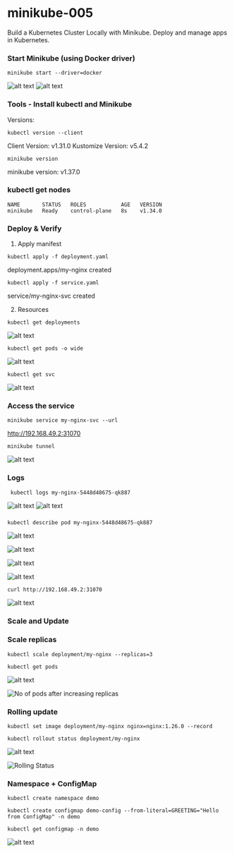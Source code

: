 
# minikube-005
Build a Kubernetes Cluster Locally with Minikube. Deploy and manage apps in Kubernetes.




### Start Minikube (using Docker driver)
```
minikube start --driver=docker
```
![alt text](screenshots/minikubestart.png)
![alt text](screenshots/image-1.png)

###  Tools - Install kubectl and Minikube



Versions:

```
kubectl version --client
```
Client Version: v1.31.0
Kustomize Version: v5.4.2

```
minikube version
```
minikube version: v1.37.0

### kubectl get nodes
```
NAME       STATUS   ROLES           AGE   VERSION
minikube   Ready    control-plane   8s    v1.34.0

```

### Deploy & Verify
1. Apply manifest
```
kubectl apply -f deployment.yaml
```
deployment.apps/my-nginx created

```
kubectl apply -f service.yaml
```
service/my-nginx-svc created

2. Resources

```
kubectl get deployments

```
![alt text](screenshots/deployments.png)

```
kubectl get pods -o wide
```
![alt text](screenshots/pods.png)

```
kubectl get svc
```
![alt text](screenshots/svc.png)

### Access the service
```
minikube service my-nginx-svc --url
```
http://192.168.49.2:31070

```
minikube tunnel
```
![alt text](screenshots/minikubetunnel.png)

### Logs
```
 kubectl logs my-nginx-5448d48675-qk887
 ```
![alt text](screenshots/logs.png)
![alt text](screenshots/logsc.png)

### 
```
kubectl describe pod my-nginx-5448d48675-qk887
```

![alt text](screenshots/despods.png)

![alt text](screenshots/despodss.png)

![alt text](screenshots/despodsss.png)

![alt text](screenshots/despodssss.png)

```
curl http://192.168.49.2:31070
```


![alt text](screenshots/htmlres.png)

### Scale and Update

### Scale replicas
```
kubectl scale deployment/my-nginx --replicas=3

kubectl get pods
```
![alt text](screenshots/scale.png)

![No of pods after increasing replicas](screenshots/noofpods.png)


### Rolling update
```
kubectl set image deployment/my-nginx nginx=nginx:1.26.0 --record

kubectl rollout status deployment/my-nginx
```
![alt text](screenshots/rollingupdate.png)

![Rolling Status](screenshots/rollingstatus.png)


### Namespace + ConfigMap

```
kubectl create namespace demo

kubectl create configmap demo-config --from-literal=GREETING="Hello from ConfigMap" -n demo

kubectl get configmap -n demo

```
![alt text](screenshots/namespace.png)
